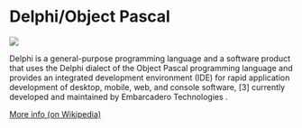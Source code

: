
# Delphi/Object Pascal  
![](https://www.tiobe.com/wp-content/themes/tiobe/tiobe-index/images/Delphi_Object_Pascal.png)



Delphi is a general-purpose programming language and a software product that uses the Delphi dialect of the Object Pascal programming language and provides an integrated development environment (IDE) for rapid application development of desktop, mobile, web, and console software, [3] currently developed and maintained by Embarcadero Technologies .

[More info (on Wikipedia)](https://en.wikipedia.org/wiki/Delphi_(software))
